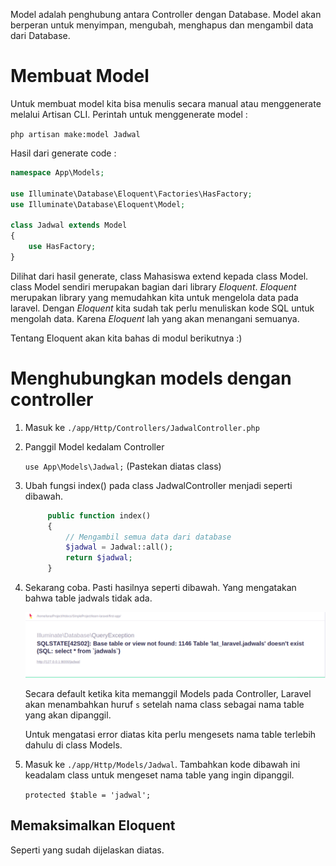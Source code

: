 Model adalah penghubung antara Controller dengan Database. Model akan berperan untuk menyimpan, mengubah, menghapus dan mengambil data dari Database.

# Membuat Model

Untuk membuat model kita bisa menulis secara manual atau menggenerate melalui Artisan CLI. Perintah untuk menggenerate model :

`php artisan make:model Jadwal`

Hasil dari generate code :

```php
namespace App\Models;

use Illuminate\Database\Eloquent\Factories\HasFactory;
use Illuminate\Database\Eloquent\Model;

class Jadwal extends Model
{
    use HasFactory;
}
```

Dilihat dari hasil generate, class Mahasiswa extend kepada class Model. class Model sendiri merupakan bagian dari library *Eloquent*. *Eloquent* merupakan library yang memudahkan kita untuk mengelola data pada laravel. Dengan *Eloquent* kita sudah tak perlu menuliskan kode SQL untuk mengolah data. Karena *Eloquent* lah yang akan menangani semuanya.

Tentang Eloquent akan kita bahas di modul berikutnya :)

# Menghubungkan models dengan controller

1. Masuk ke `./app/Http/Controllers/JadwalController.php`
2. Panggil Model kedalam Controller
   
   `use App\Models\Jadwal;` (Pastekan diatas class)

3. Ubah fungsi index() pada class JadwalController menjadi seperti dibawah.
   ```php
        public function index()
        {
            // Mengambil semua data dari database
            $jadwal = Jadwal::all();
            return $jadwal;
        }
   ```
4. Sekarang coba. Pasti hasilnya seperti dibawah. Yang mengatakan bahwa table jadwals tidak ada.
   
   ![Table Erro](./src/models::tableError.png)

   Secara default ketika kita memanggil Models pada Controller, Laravel akan menambahkan huruf `s` setelah nama class sebagai nama table yang akan dipanggil.

   Untuk mengatasi error diatas kita perlu mengesets nama table terlebih dahulu di class Models.

5. Masuk ke `./app/Http/Models/Jadwal`. Tambahkan kode dibawah ini keadalam class untuk mengeset nama table yang ingin dipanggil.
   
   `protected $table = 'jadwal';`



## Memaksimalkan Eloquent

Seperti yang sudah dijelaskan diatas. 